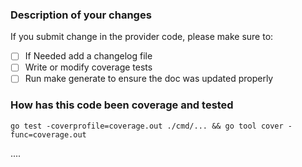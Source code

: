 <!--
Thank you for helping to improve Cloud Avenue CLI !
-->

### Description of your changes

<!--
Briefly describe what this pull request does. Be sure to direct your reviewers'
attention to anything that needs special consideration.

We love pull requests that resolve an open issue. If yours does, you
can uncomment the below line to indicate which issue your PR fixes, for example
"Fixes #500":

-->

If you submit change in the provider code, please make sure to:

- [ ] If Needed add a changelog file
- [ ] Write or modify coverage tests
- [ ] Run make generate to ensure the doc was updated properly

### How has this code been coverage and tested
```
go test -coverprofile=coverage.out ./cmd/... && go tool cover -func=coverage.out
```
.... <PUSH YOUR RESULT HERE>

<!--
Before reviewers can be confident in the correctness of this pull request, it
needs to tested and shown to be correct. Briefly describe the testing that has
already been done or which is planned for this change.
-->
